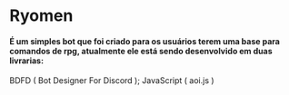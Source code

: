 # Ryomen
#### É um simples bot que foi criado para os usuários terem uma base para comandos de rpg, atualmente ele está sendo desenvolvido em duas livrarias:
BDFD ( Bot Designer For Discord  ); 
JavaScript ( aoi.js )
